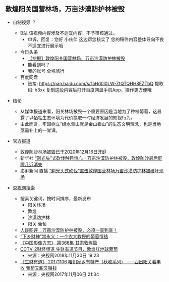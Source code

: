 
## 敦煌阳关国营林场，万亩沙漠防护林被毁

- 自制视频 ？ 
    - B站 该视频内容涉及不适宜内容，不予审核通过。
        - 申诉，回复：您好 小伙伴 这边帮您核实了 您的稿件内容整体导向不良不适宜进行展示哦
    - 今日头条 
        - [【挖掘】敦煌阳关国营林场，万亩沙漠防护林被毁](https://www.ixigua.com/6921180907504140803)
        - 能看到吗？
        - 我的账号 [全境旅行](https://www.ixigua.com/home/1789618645372350)
    - 百度网盘
        - 链接: https://pan.baidu.com/s/1aHd0l0LW-ZtQTQHH8EZTbQ 提取码: h3xx 复制这段内容后打开百度网盘手机App，操作更方便哦

- 结论
    - 从媒体报道来看，阳关林场被毁一个重要原因是当地为了种植葡萄，这暴露了以牺牲生态环境为代价换取一时经济发展的短视行为。
    - 由此而言，牢固树立“绿水青山就是金山银山”的生态文明理念，也是当地亟需补上的一堂课。

- 官方报道
    - [敦煌防沙林场被毁已于2020年12月16日开庭](https://www.bilibili.com/video/BV1M5411J7Z3/)
    - 新华社 [“剃光头”式砍伐触目惊心！万亩沙漠防护林被毁，敦煌防沙最后屏障几近消失](https://www.bilibili.com/video/BV1wv411s7tC)
    - 澎湃新闻 直播 [“剃光头式砍伐”直击敦煌国营林场万亩沙漠防护林被破坏现场](https://www.bilibili.com/video/BV1Ff4y1C7Vm)
    
- [央视网搜索](https://search.cctv.com)
    - 搜索关键词，按时间排序，最新发布
        - 阳关林场
        - 敦煌
        - 沙漠防护林
        - 阳关 葡萄
    - [人民网评：万亩沙漠防护林被毁，必须一查到底！](https://news.cctv.com/2021/01/22/ARTIaycK6cdqNq9Lo1pHBnrf210122.shtml)
    - [“下乡财神”常永义：一个农大教授的葡萄情结](http://sannong.cntv.cn/2015/09/23/ARTI1442994355480236.shtml)
    - [《中国影像方志》 第366集 甘肃敦煌篇](https://tv.cctv.com/2019/10/07/VIDE3q9t8QzHPKmMeda7Pmp3191007.shtml)
    - [CCTV-2财经频道  生财有道节目，敦煌红地球葡萄](https://tv.cctv.com/2018/11/30/VIDEnCgxOcREUMx85Xhcs8S0181130.shtml)
        - 来源：央视网2018年11月30日 19:23
    - [《生财有道》 20171106 咱们家乡有特产（秋收系列）——西出阳关看丰收 葡萄又甜又赚钱](https://tv.cctv.com/2017/11/06/VIDEgcnbefPLX51CH1XvsBa6171106.shtml)
        - 来源：央视网2017年11月06日 21:34
